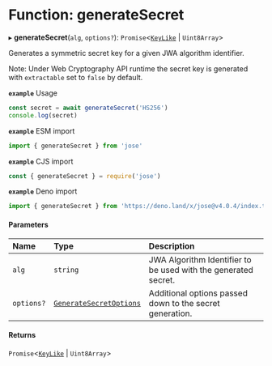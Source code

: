 # Function: generateSecret

▸ **generateSecret**(`alg`, `options?`): `Promise`<[`KeyLike`](../types/types.KeyLike.md) \| `Uint8Array`\>

Generates a symmetric secret key for a given JWA algorithm identifier.

Note: Under Web Cryptography API runtime the secret key is generated with
`extractable` set to `false` by default.

**`example`** Usage
```js
const secret = await generateSecret('HS256')
console.log(secret)
```

**`example`** ESM import
```js
import { generateSecret } from 'jose'
```

**`example`** CJS import
```js
const { generateSecret } = require('jose')
```

**`example`** Deno import
```js
import { generateSecret } from 'https://deno.land/x/jose@v4.0.4/index.ts'
```

#### Parameters

| Name | Type | Description |
| :------ | :------ | :------ |
| `alg` | `string` | JWA Algorithm Identifier to be used with the generated secret. |
| `options?` | [`GenerateSecretOptions`](../interfaces/key_generate_secret.GenerateSecretOptions.md) | Additional options passed down to the secret generation. |

#### Returns

`Promise`<[`KeyLike`](../types/types.KeyLike.md) \| `Uint8Array`\>
